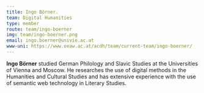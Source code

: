 ```yaml
---
title: Ingo Börner.
team: Digital Humanities
type: member
route: team/ingo-boerner
img: team/ingo-boerner.png
email: ingo.boerner@univie.ac.at
www-uni: https://www.oeaw.ac.at/acdh/team/current-team/ingo-boerner/
---
```


**Ingo Börner** studied German Philology and Slavic Studies at the Universities of Vienna and Moscow. He researches the use of digital methods in the Humanities and Cultural Studies and has extensive experience with the use of semantic web technology in Literary Studies.
<!-- more -->

